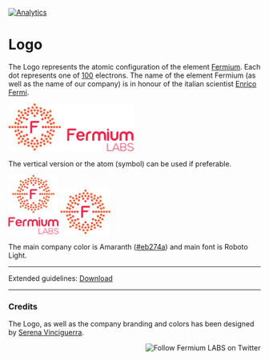 [![Analytics](https://ga-beacon.appspot.com/UA-69533556-3/presskit/readme/?flat)](https://github.com/igrigorik/ga-beacon)

# Logo

The Logo represents the atomic configuration of the element [Fermium](https://en.wikipedia.org/wiki/Fermium). Each dot represents one of [100](https://en.wikipedia.org/wiki/Atomic_number) electrons. 
The name of the element Fermium (as well as the name of our company) is in honour of the italian scientist [Enrico Fermi](https://en.wikipedia.org/wiki/Enrico_Fermi).

![Horizontal-Main_250px.png](Logo/Rasters/Horizontal/Horizontal-Main_250px.png)

The vertical version or the atom (symbol) can be used if preferable.

![Vertical-Main_000px.png](Logo/Rasters/Vertical/Vertical-Main_100px.png)
![Atom-Main_100px.png](Logo/Rasters/Atom/Atom-Main_100px.png)

The main company color is Amaranth ([#eb274a](http://www.colorhexa.com/eb274a)) and main font is Roboto Light.

---

Extended guidelines: [Download](https://gitcdn.xyz/repo/fermiumlabs/presskit/master/Guidelines.pdf)

---

### Credits
The Logo, as well as the company branding and colors has been designed by [Serena Vinciguerra](http://www.serenavinciguerra.it).


<a href="https://twitter.com/intent/user?screen_name=fermiumlabs">
    <img src="https://img.shields.io/twitter/follow/fermiumlabs.svg?style=social&label=Follow" alt="Follow Fermium LABS on Twitter" align="right" />
</a>
